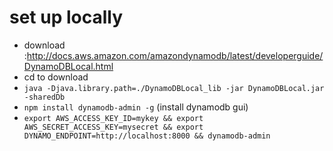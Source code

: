 # set up locally

- download :http://docs.aws.amazon.com/amazondynamodb/latest/developerguide/DynamoDBLocal.html
- cd to download
- `java -Djava.library.path=./DynamoDBLocal_lib -jar DynamoDBLocal.jar -sharedDb`
- `npm install dynamodb-admin -g` (install dynamodb gui)
- `export AWS_ACCESS_KEY_ID=mykey && export AWS_SECRET_ACCESS_KEY=mysecret && export DYNAMO_ENDPOINT=http://localhost:8000 && dynamodb-admin`

